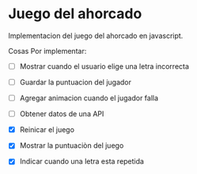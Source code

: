 # Juego del ahorcado

Implementacion del juego del ahorcado en javascript.

Cosas Por implementar:
- [ ] Mostrar cuando el usuario elige una letra incorrecta
- [ ] Guardar la puntuacion del jugador
- [ ] Agregar animacion cuando el jugador falla
- [ ] Obtener datos de una API
- [x] Reinicar el juego
- [x] Mostrar la puntuaciòn del juego
- [x] Indicar cuando una letra esta repetida

